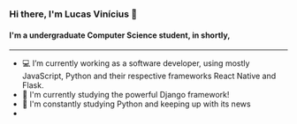 ### Hi there, I'm Lucas Vinícius 👋

#### I'm a undergraduate Computer Science student, in shortly,

---
- 💻 I’m currently working as a software developer, using mostly JavaScript, Python and their respective frameworks React Native and Flask.
- 🌱 I'm currently studying the powerful Django framework!
- 🐍 I'm constantly studying Python and keeping up with its news
- 

<!--
**lucasviinic/lucasviinic** is a ✨ _special_ ✨ repository because its `README.md` (this file) appears on your GitHub profile.

Here are some ideas to get you started:

- 🔭 I’m currently working on ...
- 🌱 I’m currently learning ...
- 👯 I’m looking to collaborate on ...
- 🤔 I’m looking for help with ...
- 💬 Ask me about ...
- 📫 How to reach me: ...
- 😄 Pronouns: ...
- ⚡ Fun fact: ...
-->
